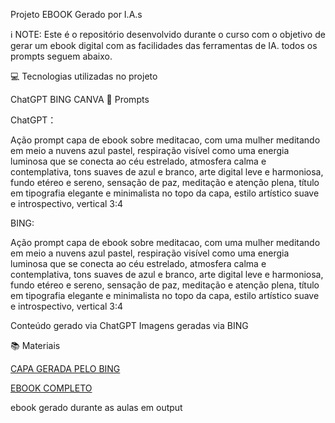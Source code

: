 Projeto EBOOK Gerado por I.A.s

ℹ️ NOTE: Este é o repositório desenvolvido durante o curso com o objetivo de gerar um ebook digital com as facilidades das ferramentas de IA. todos os prompts seguem abaixo.


💻 Tecnologias utilizadas no projeto

ChatGPT
BING
CANVA
🧠 Prompts

ChatGPT：

Ação	prompt
capa de ebook sobre meditacao, com uma mulher meditando em meio a nuvens azul pastel, respiração visível como uma energia luminosa que se conecta ao céu estrelado, atmosfera calma e contemplativa, tons suaves de azul e branco, arte digital leve e harmoniosa, fundo etéreo e sereno, sensação de paz, meditação e atenção plena, título em tipografia elegante e minimalista no topo da capa, estilo artístico suave e introspectivo, vertical 3:4

BING:

Ação	prompt
capa de ebook sobre meditacao, com uma mulher meditando em meio a nuvens azul pastel, respiração visível como uma energia luminosa que se conecta ao céu estrelado, atmosfera calma e contemplativa, tons suaves de azul e branco, arte digital leve e harmoniosa, fundo etéreo e sereno, sensação de paz, meditação e atenção plena, título em tipografia elegante e minimalista no topo da capa, estilo artístico suave e introspectivo, vertical 3:4



Conteúdo gerado via ChatGPT
Imagens geradas via BING

📚 Materiais

[CAPA GERADA PELO BING](/assets/CAPA2.jpeg)

[EBOOK COMPLETO](/assets/Ebook%20A%20leveza%20do%20presente.pdf)

ebook gerado durante as aulas em output 


